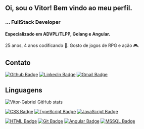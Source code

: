 ## Oi, sou o Vitor! Bem vindo ao meu perfil. 


### ... FullStack Developer
#### Especializado em ADVPL/TLPP, Golang e Angular.

25 anos, 4 anos codificando 🧐.
Gosto de jogos de RPG e ação 🎮.

## Contato

[![Github Badge](https://img.shields.io/badge/GitHub-100000?style=for-the-badge&logo=github&logoColor=white&link=https://github.com/vitor-gabriel)](https://github.com/vitor-gabriel)
[![Linkedin Badge](https://img.shields.io/badge/LinkedIn-0077B5?style=for-the-badge&logo=linkedin&logoColor=white&link=https://www.linkedin.com/in/vitor-gabriell/)](https://www.linkedin.com/in/vitor-gabriell/)
[![Gmail Badge](https://img.shields.io/badge/Gmail-D14836?style=for-the-badge&logo=gmail&logoColor=white&link=mailto:gabrijac57@gmail.com)](mailto:gabrijac57@gmail.com)

## Linguagens
![Vitor-Gabriel GitHub stats](https://github-readme-stats.vercel.app/api?username=vitor-gabriel&show_icons=true&theme=radical)

[![CSS Badge](https://img.shields.io/badge/CSS3-1572B6?style=for-the-badge&logo=css3&logoColor=white)](#)
[![TypeScript Badge](https://img.shields.io/badge/TypeScript-007ACC?style=for-the-badge&logo=typescript&logoColor=white)](#)
[![JavaScript Badge](https://img.shields.io/badge/JavaScript-323330?style=for-the-badge&logo=javascript&logoColor=F7DF1E)](#)


[![HTML Badge](https://img.shields.io/badge/HTML5-E34F26?style=for-the-badge&logo=html5&logoColor=white)](#)
[![Git Badge](https://img.shields.io/badge/Git-F05032?style=for-the-badge&logo=git&logoColor=white)](#)
[![Angular Badge](https://img.shields.io/badge/Angular-DD0031?style=for-the-badge&logo=angular&logoColor=white)](#)
[![MSSQL Badge](https://img.shields.io/badge/Microsoft%20SQL%20Server-CC2927?style=for-the-badge&logo=microsoft%20sql%20server&logoColor=white)](#)
